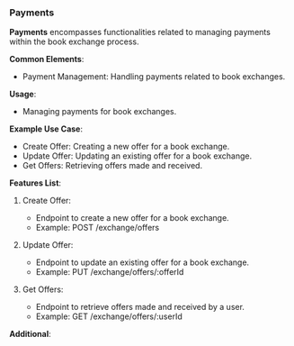 ### Payments

**Payments** encompasses functionalities related to managing payments within the book exchange process.

**Common Elements**:

- Payment Management: Handling payments related to book exchanges.

**Usage**:

- Managing payments for book exchanges.

**Example Use Case**:

- Create Offer: Creating a new offer for a book exchange.
- Update Offer: Updating an existing offer for a book exchange.
- Get Offers: Retrieving offers made and received.

**Features List**:

1. Create Offer:

   - Endpoint to create a new offer for a book exchange.
   - Example: POST /exchange/offers

2. Update Offer:

   - Endpoint to update an existing offer for a book exchange.
   - Example: PUT /exchange/offers/:offerId

3. Get Offers:

   - Endpoint to retrieve offers made and received by a user.
   - Example: GET /exchange/offers/:userId

**Additional**:
